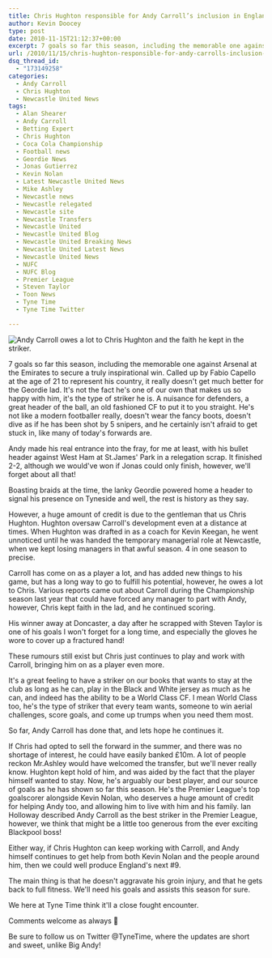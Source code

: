 ```yaml
---
title: Chris Hughton responsible for Andy Carroll’s inclusion in England squad
author: Kevin Doocey
type: post
date: 2010-11-15T21:12:37+00:00
excerpt: 7 goals so far this season, including the memorable one against Arsenal at the Emirates to secure a truly inspirational..
url: /2010/11/15/chris-hughton-responsible-for-andy-carrolls-inclusion-in-england-squad/
dsq_thread_id:
  - "173149258"
categories:
  - Andy Carroll
  - Chris Hughton
  - Newcastle United News
tags:
  - Alan Shearer
  - Andy Carroll
  - Betting Expert
  - Chris Hughton
  - Coca Cola Championship
  - Football news
  - Geordie News
  - Jonas Gutierrez
  - Kevin Nolan
  - Latest Newcastle United News
  - Mike Ashley
  - Newcastle news
  - Newcastle relegated
  - Newcastle site
  - Newcastle Transfers
  - Newcastle United
  - Newcastle United Blog
  - Newcastle United Breaking News
  - Newcastle United Latest News
  - Newcastle United News
  - NUFC
  - NUFC Blog
  - Premier League
  - Steven Taylor
  - Toon News
  - Tyne Time
  - Tyne Time Twitter

---
```

![Andy Carroll owes a lot to Chris Hughton and the faith he kept in the striker.](http://static.guim.co.uk/sys-images/Football/Pix/pictures/2010/11/7/1289140510563/Andy-Carroll-006.jpg "Carroll - Owes a lot to Chris Hughton for the faith the man kept in the CF")

7 goals so far this season, including the memorable one against Arsenal at the Emirates to secure a truly inspirational win. Called up by Fabio Capello at the age of 21 to represent his country, it really doesn't get much better for the Geordie lad. It's not the fact he's one of our own that makes us so happy with him, it's the type of striker he is. A nuisance for defenders, a great header  of the ball, an old fashioned CF to put it to you straight. He's not like a modern footballer really, doesn't wear the fancy boots, doesn't dive as if he has been shot by 5 snipers, and he certainly isn't afraid to get stuck in, like many of today's forwards are.

Andy made his real entrance into the fray, for me at least, with his bullet header against West Ham at St.James' Park in a relegation scrap. It finished 2-2, although we would've won if Jonas could only finish, however, we'll forget about all that!

Boasting braids at the time, the lanky Geordie powered home a header to signal his presence on Tyneside and well, the rest is history as they say.

However, a huge amount of credit is due to the gentleman that us Chris Hughton. Hughton oversaw Carroll's development even at a distance at times. When Hughton was drafted in as a coach for Kevin Keegan, he went unnoticed until he was handed the temporary managerial role at Newcastle, when we kept losing managers in that awful season. 4 in one season to precise.

Carroll has come on as a player a lot, and has added new things to his game, but has a long way to go to fulfill his potential, however, he owes a lot to Chris. Various reports came out about Carroll during the Championship season last year that could have forced any manager to part with Andy, however, Chris kept faith in the lad, and he continued scoring.

His winner away at Doncaster, a day after he scrapped with Steven Taylor is one of his goals I won't forget for a long time, and especially the gloves he wore to cover up a fractured hand!

These rumours still exist but Chris just continues to play and work with Carroll, bringing him on as a player even more.

It's a great feeling to have a striker on our books that wants to stay at the club as long as he can, play in the Black and White jersey as much as he can, and indeed has the ability to be a World Class CF. I mean World Class too, he's the type of striker that every team wants, someone to win aerial challenges, score goals, and come up trumps when you need them most.

So far, Andy Carroll has done that, and lets hope he continues it.

If Chris had opted to sell the forward in the summer, and there was no shortage of interest, he could have easily banked £10m. A lot of people reckon Mr.Ashley would have welcomed the transfer, but we'll never really know. Hughton kept hold of him, and was aided by the fact that the player himself wanted to stay. Now, he's arguably our best player, and our source of goals as he has shown so far this season. He's the Premier League's top goalscorer alongside Kevin Nolan, who deserves a huge amount of credit for helping Andy too, and allowing him to live with him and his family. Ian Holloway described Andy Carroll as the best striker in the Premier League, however, we think that might be a little too generous from the ever exciting Blackpool boss!

Either way, if Chris Hughton can keep working with Carroll, and Andy himself continues to get help from both Kevin Nolan and the people around him, then we could well produce England's next #9.

The main thing is that he doesn't aggravate his groin injury, and that he gets back to full fitness. We'll need his goals and assists this season for sure.

We here at Tyne Time think it'll a close fought encounter.

Comments welcome as always 🙂

Be sure to follow us on Twitter @TyneTime, where the updates are short and sweet, unlike Big Andy!

